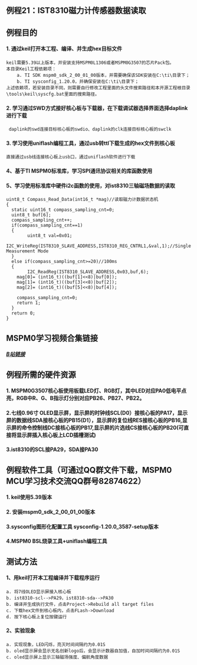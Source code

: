 ## 例程21：IST8310磁力计传感器数据读取

## 例程目的
#### 1. 通过keil打开本工程、编译、并生成hex目标文件

```
keil需要5.39以上版本，并安装支持MSPM0L1306或者MSPM0G3507的芯片Pack包。  
本目录Keil工程依赖项：  
	a. TI SDK mspm0_sdk_2_00_01_00版本，并需要确保该SDK安装在C:\ti\目录下；  
	b. TI sysconfig_1.20.0，并确保安装在C:\ti\目录下；  
上述依赖项，若安装目录不同，则需要自行修改工程里面的头文件搜索路径和本开源工程根目录\tools\keil\syscfg.bat里面的搜索路径。  
```

#### 2. 学习通过SWD方式接好核心板与下载器，在下载调试器选择界面选择daplink进行下载

```
 daplink的swd连接目标核心板的swdio、daplink的clk连接目标核心板的swclk
```

#### 3. 学习使用uniflash编程工具，通过usb转ttl下载生成的hex文件到核心板
	直接通过usb线连接核心板上usb口，通过uniflash软件进行下载

#### 4、基于TI MSPM0标准库，学习SPI通讯协议相关的库函数使用

#### 5、学习使用标准库中硬件i2c函数的使用，对ist8310三轴磁场数据的读取

```
uint8_t Compass_Read_Data(int16_t *mag)//读取磁力计数据状态机
{
  static uint16_t compass_sampling_cnt=0;
  uint8_t buf[6];
  compass_sampling_cnt++;
  if(compass_sampling_cnt==1)
  {
		uint8_t val=0x01;
		I2C_WriteReg(IST8310_SLAVE_ADDRESS,IST8310_REG_CNTRL1,&val,1);//Single Measurement Mode
  }
  else if(compass_sampling_cnt>=20)//100ms
  {
		I2C_ReadReg(IST8310_SLAVE_ADDRESS,0x03,buf,6);
    mag[0]= (int16_t)((buf[1]<<8)|buf[0]);
    mag[1]= (int16_t)((buf[3]<<8)|buf[2]);
    mag[2]= (int16_t)((buf[5]<<8)|buf[4]);
	
    compass_sampling_cnt=0;
    return 1;
  }
  return 0;
}
```



## MSPM0学习视频合集链接

##### [B站链接](https://www.bilibili.com/video/BV1Ei421Q7n9/)



## 例程所需的硬件资源
#### 1. MSPM0G3507核心板使用板载LED灯、RGB灯，其中LED对应PA0低电平点亮，RGB中R、G、B指示灯分别对应PB26、PB27、PB22。

#### 2.七线0.96寸 OLED显示屏，显示屏的时钟线SCL(D0）接核心板的PA17，显示屏的数据线SDA接核心板的PB15(D1），显示屏的复位线RES接核心板的PB16,显示屏的命令控制线DC接核心板的PB17,显示屏的片选线CS接核心板的PB20(可直接将显示屏插入核心板上LCD插槽测试)

#### 3.ist8310的SCL接PA29，SDA接PA30



## 例程软件工具（可通过QQ群文件下载，MSPM0 MCU学习技术交流QQ群号82874622）
#### 1. keil使用5.39版本
#### 2. 安装mspm0_sdk_2_00_01_00版本

#### 3.sysconfig图形化配置工具 sysconfig-1.20.0_3587-setup版本

#### 4.MSPM0 BSL烧录工具+uniflash编程工具



## 测试方法
#### 1、用keil打开本工程编译并下载程序运行
    a. 将7线OLED显示屏接入核心板
    b. ist8310-scl-->PA29，ist8310-sda-->PA30
    b. 编译并生成执行文件，点击Project->Rebuild all target files  
    c. 下载hex文件到核心板内，点击FLash->Download
    d. 按下核心板上复位按键运行
#### 2、实验现象

```
a. 实现现象，LED闪烁，亮灭时间间隔约为0.01S
b. oled显示屏会显示无名创新logo后，会显示计数器自加值，自加时间间隔约为0.01S
c. oled显示屏上显示三轴磁场强度、偏航角度数据
```

